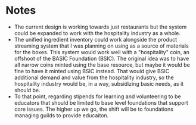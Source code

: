# Notes

- The current design is working towards just restaurants but the system could be expanded to work with the hospitality industry as a whole. 
- The unified ingredient inventory could work alongside the product streaming system that I was planning on using as a source of materials for the boxes. This system would work well with a "hospitality" coin, an offshoot of the BASIC Foundation (BSIC). The original idea was to have all narrow coins minted using the base resource, but maybe it would be fine to have it minted using BSIC instead. That would give BSIC additional demand and value from the hospitality industry, so the hospitality industry would be, in a way, subsidizing basic needs, as it should be. 
- To that point, regarding stipends for learning and volunteering to be educators that should be limited to base level foundations that support core issues. The higher up we go, the shift will be to foundations managing guilds to provide educaiton. 
